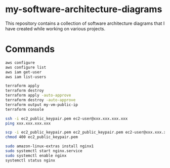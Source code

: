 # my-software-architecture-diagrams

This repository contains a collection of software architecture diagrams that I have created while working on various projects.

# Commands

```bash
aws configure
aws configure list
aws iam get-user
aws iam list-users
```

```bash
terraform apply
terraform destroy
terraform apply -auto-approve
terraform destroy -auto-approve
terraform output my-vm-public-ip
terraform console
```

```bash
ssh -i ec2_public_keypair.pem ec2-user@xxx.xxx.xxx.xxx
ping xxx.xxx.xxx.xxx

scp -i ec2_public_keypair.pem ec2_public_keypair.pem ec2-user@xxx.xxx.xxx.xxx:~/
chmod 400 ec2_public_keypair.pem
```

```bash
sudo amazon-linux-extras install nginx1
sudo systemctl start nginx.service
sudo systemctl enable nginx
systemctl status nginx
```

